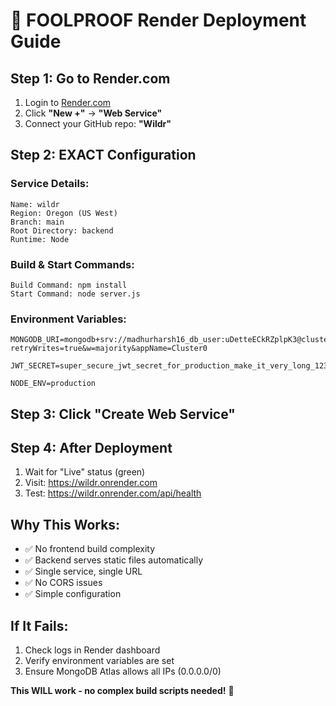 # 🚀 FOOLPROOF Render Deployment Guide

## Step 1: Go to Render.com
1. Login to [Render.com](https://render.com)
2. Click **"New +"** → **"Web Service"**
3. Connect your GitHub repo: **"Wildr"**

## Step 2: EXACT Configuration

### Service Details:
```
Name: wildr
Region: Oregon (US West)
Branch: main
Root Directory: backend
Runtime: Node
```

### Build & Start Commands:
```
Build Command: npm install
Start Command: node server.js
```

### Environment Variables:
```
MONGODB_URI=mongodb+srv://madhurharsh16_db_user:uDetteECkRZplpK3@cluster0.4efnxba.mongodb.net/woodsandwild?retryWrites=true&w=majority&appName=Cluster0

JWT_SECRET=super_secure_jwt_secret_for_production_make_it_very_long_123456789

NODE_ENV=production
```

## Step 3: Click "Create Web Service"

## Step 4: After Deployment
1. Wait for "Live" status (green)
2. Visit: https://wildr.onrender.com
3. Test: https://wildr.onrender.com/api/health

## Why This Works:
- ✅ No frontend build complexity
- ✅ Backend serves static files automatically
- ✅ Single service, single URL
- ✅ No CORS issues
- ✅ Simple configuration

## If It Fails:
1. Check logs in Render dashboard
2. Verify environment variables are set
3. Ensure MongoDB Atlas allows all IPs (0.0.0.0/0)

**This WILL work - no complex build scripts needed!** 🎯
